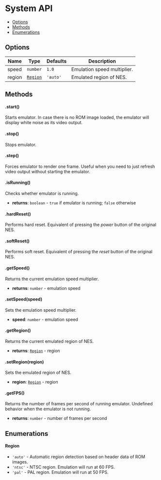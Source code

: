 # System API

- [Options](#user-content-options)
- [Methods](#user-content-methods)
- [Enumerations](#user-content-enumerations)

## Options

| Name | Type | Defaults | Description |
|------|------|----------|-------------|
| speed | `number` | `1.0` | Emulation speed multiplier. |
| region | [`Region`](#user-content-region) | `'auto'` | Emulated region of NES. |

## Methods

#### .start()

Starts emulator. In case there is no ROM image loaded, the emulator will display white noise as its video output.

#### .stop()

Stops emulator.

#### .step()

Forces emulator to render one frame. Useful when you need to just refresh video output without starting the emulator.

#### .isRunning()

Checks whether emulator is running.

- **returns**: `boolean` - `true` if emulator is running; `false` otherwise

#### .hardReset()

Performs hard reset. Equivalent of pressing the *power* button of the original NES.

#### .softReset()

Performs soft reset. Equivalent of pressing the *reset* button of the original NES.

#### .getSpeed()

Returns the current emulation speed multiplier.

- **returns**: `number` - emulation speed

#### .setSpeed(speed)

Sets the emulation speed multiplier.

- **speed**: `number` - emulation speed

#### .getRegion()

Returns the current emulated region of NES.

- **returns**: [`Region`](#user-content-region) - region

#### .setRegion(region)

Sets the emulated region of NES.

- **region**: [`Region`](#user-content-region) - region

#### .getFPS()

Returns the number of frames per second of running emulator. Undefined behavior when the emulator is not running.

- **returns**: `number` - number of frames per second

## Enumerations

#### Region

- `'auto'` - Automatic region detection based on header data of ROM images.
- `'ntsc'` - NTSC region. Emulation will run at 60 FPS.
- `'pal'` - PAL region. Emulation will run at 50 FPS.
